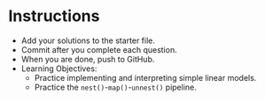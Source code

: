# Instructions

- Add your solutions to the starter file.
- Commit after you complete each question.
- When you are done, push to GitHub.
- Learning Objectives:
  - Practice implementing and interpreting simple linear models.
  - Practice the `nest()`-`map()`-`unnest()` pipeline.
